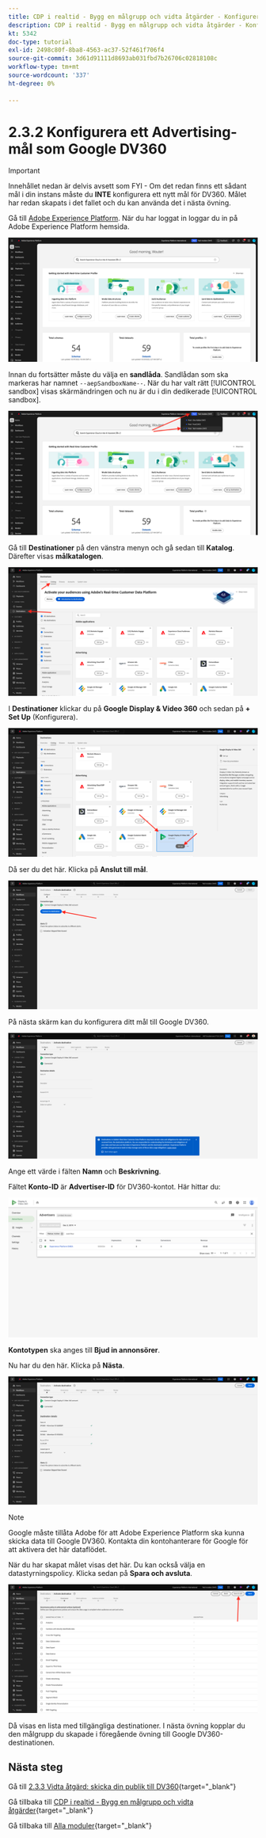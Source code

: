 ```yaml
---
title: CDP i realtid - Bygg en målgrupp och vidta åtgärder - Konfigurera ett Advertising-mål som Google DV360
description: CDP i realtid - Bygg en målgrupp och vidta åtgärder - Konfigurera ett Advertising-mål som Google DV360
kt: 5342
doc-type: tutorial
exl-id: 2498c80f-8ba8-4563-ac37-52f461f706f4
source-git-commit: 3d61d91111d8693ab031fbd7b26706c02818108c
workflow-type: tm+mt
source-wordcount: '337'
ht-degree: 0%

---
```


# 2.3.2 Konfigurera ett Advertising-mål som Google DV360

>[!IMPORTANT]
>
>Innehållet nedan är delvis avsett som FYI - Om det redan finns ett sådant mål i din instans måste du **INTE** konfigurera ett nytt mål för DV360. Målet har redan skapats i det fallet och du kan använda det i nästa övning.

Gå till [Adobe Experience Platform](https://experience.adobe.com/platform). När du har loggat in loggar du in på Adobe Experience Platform hemsida.

![Datainmatning](./../../../../modules/delivery-activation/datacollection/dc1.2/images/home.png)

Innan du fortsätter måste du välja en **sandlåda**. Sandlådan som ska markeras har namnet ``--aepSandboxName--``. När du har valt rätt [!UICONTROL sandbox] visas skärmändringen och nu är du i din dedikerade [!UICONTROL sandbox].

![Datainmatning](./../../../../modules/delivery-activation/datacollection/dc1.2/images/sb1.png)

Gå till **Destinationer** på den vänstra menyn och gå sedan till **Katalog**. Därefter visas **målkatalogen**.

![RTCDP](./images/rtcdp.png)

I **Destinationer** klickar du på **Google Display &amp; Video 360** och sedan på **+ Set Up** (Konfigurera).

![RTCDP](./images/rtcdpgoogle.png)

Då ser du det här. Klicka på **Anslut till mål**.

![RTCDP](./images/rtcdpgooglecreate1.png)

På nästa skärm kan du konfigurera ditt mål till Google DV360.

![RTCDP](./images/rtcdpgooglecreatedest.png)

Ange ett värde i fälten **Namn** och **Beskrivning**.

Fältet **Konto-ID** är **Advertiser-ID** för DV360-kontot. Här hittar du:

![RTCDP](./images/rtcdpgoogledv360advid.png)

**Kontotypen** ska anges till **Bjud in annonsörer**.

Nu har du den här. Klicka på **Nästa**.

![RTCDP](./images/rtcdpgoogldv360new.png)

>[!NOTE]
>
>Google måste tillåta Adobe för att Adobe Experience Platform ska kunna skicka data till Google DV360. Kontakta din kontohanterare för Google för att aktivera det här dataflödet.

När du har skapat målet visas det här. Du kan också välja en datastyrningspolicy. Klicka sedan på **Spara och avsluta**.

![RTCDP](./images/rtcdpcreatedest1.png)

Då visas en lista med tillgängliga destinationer.
I nästa övning kopplar du den målgrupp du skapade i föregående övning till Google DV360-destinationen.

## Nästa steg

Gå till [2.3.3 Vidta åtgärd: skicka din publik till DV360](./ex3.md){target="_blank"}

Gå tillbaka till [CDP i realtid - Bygg en målgrupp och vidta åtgärder](./real-time-cdp-build-a-segment-take-action.md){target="_blank"}

Gå tillbaka till [Alla moduler](./../../../../overview.md){target="_blank"}
